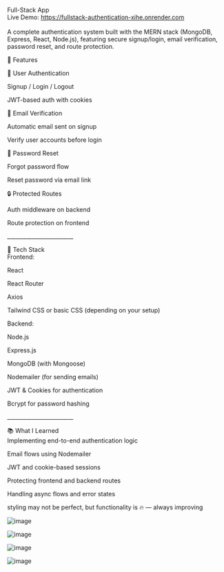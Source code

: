 Full-Stack App <br>
Live Demo: https://fullstack-authentication-xihe.onrender.com <br>
<br>
A complete authentication system built with the MERN stack (MongoDB, Express, React, Node.js), featuring secure signup/login, email verification, password reset, and route protection. <br>

🚀 Features <br>

🔐 User Authentication <br>

Signup / Login / Logout <br>

JWT-based auth with cookies <br>

📧 Email Verification <br>

Automatic email sent on signup <br>
 
Verify user accounts before login <br>

🔁 Password Reset <br>

Forgot password flow <br>

Reset password via email link <br>

🔒 Protected Routes <br>

Auth middleware on backend <br>

Route protection on frontend <br>


________________________ <br>


📁 Tech Stack <br>
Frontend: <br>

React <br>
 
React Router <br>

Axios <br>

Tailwind CSS or basic CSS (depending on your setup) <br>

Backend: <br>
 
Node.js <br>

Express.js <br>

MongoDB (with Mongoose) <br>

Nodemailer (for sending emails) <br>

JWT & Cookies for authentication <br>

Bcrypt for password hashing <br>

________________________ <br>


📚 What I Learned <br>
Implementing end-to-end authentication logic <br>

Email flows using Nodemailer <br>

JWT and cookie-based sessions <br>

Protecting frontend and backend routes <br>

Handling async flows and error states <br>
 
styling may not be perfect, but functionality is 🔥 — always improving  <br>

![image](https://github.com/user-attachments/assets/e25d32f8-6b86-483a-bae4-324425f95c93)

![image](https://github.com/user-attachments/assets/a9723650-1f35-4a7d-b3dc-286b087b6f87)

![image](https://github.com/user-attachments/assets/b3e2ce1b-32fb-414a-b4cb-43255eaa7e7d)

![image](https://github.com/user-attachments/assets/555e000a-64e6-461c-9f2a-5364a7cd4942)

